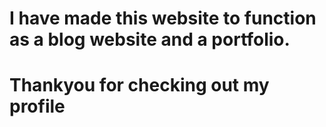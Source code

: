 # I have made this website to function as a blog website and a portfolio. 
# Thankyou for checking out my profile
